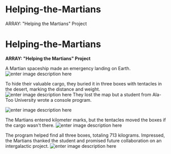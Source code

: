 # Helping-the-Martians
ARRAY: "Helping the Martians" Project
# Helping-the-Martians
**ARRAY: "Helping the Martians" Project**

A Martian spaceship made an emergency landing on Earth.
![enter image description here](https://img.redbull.com/images/q_auto,f_auto/redbullcom/2017/09/20/0bba35af-bf8c-4296-8cbd-1e4ccedfcc6a/star-wars-spaceships-millennium-falcon)

To hide their valuable cargo, they buried it in three boxes with tentacles in the desert, marking the distance and weight.
![enter image description here](https://st2.depositphotos.com/1009948/11170/i/950/depositphotos_111707150-stock-photo-black-tentacles-in-a-cardboard.jpg)
They lost the map but a student from Ala-Too University wrote a console program.

![enter image description here](https://upload.wikimedia.org/wikipedia/en/0/07/Ala-Too_International_University_Seal.png)

The Martians entered kilometer marks, but the tentacles moved the boxes if the cargo wasn't there. 
![enter image description here](https://miro.medium.com/v2/resize:fit:1024/1*rMbJ6P-SkQWBgZs3XRXe5Q.jpeg)

The program helped find all three boxes, totaling 713 kilograms. Impressed, the Martians thanked the student and promised future collaboration on an intergalactic project.
![enter image description here](https://img.freepik.com/premium-vector/astronaut-with-cute-alien-friend-cartoon-vector-icon-illustration-science-technology-icon-concept-isolated-premium-vector-flat-cartoon-style_138676-3578.jpg)
